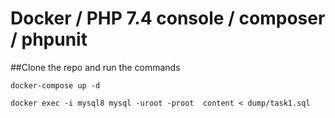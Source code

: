 # Docker / PHP 7.4 console / composer / phpunit 

##Clone the repo and run the commands

    docker-compose up -d

    docker exec -i mysql8 mysql -uroot -proot  content < dump/task1.sql